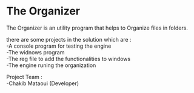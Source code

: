 <h1 >The Organizer</h1>
<p>The Organizer is an utility program that helps to Organize files in folders.</p>
<p>there are some projects in the solution which are : <br>
-A console program for testing the engine <br>
-The widnows program <br>
-The reg file to add the functionalities to windows <br>
-The engine runing the organization <br>
<p>
Project Team : <br>
-Chakib Mataoui (Developer) <br>
</p>

